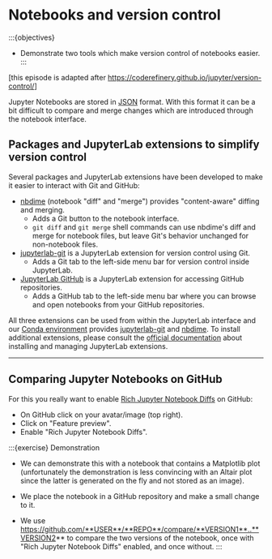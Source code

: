 # Notebooks and version control

:::{objectives}
- Demonstrate two tools which make version control of notebooks easier.
:::

[this episode is adapted after <https://coderefinery.github.io/jupyter/version-control/>]

Jupyter Notebooks are stored in [JSON](https://en.wikipedia.org/wiki/JSON) format.
With this format it can be a bit difficult to compare and merge changes which are introduced
through the notebook interface.


## Packages and JupyterLab extensions to simplify version control

Several packages and JupyterLab extensions have been developed
to make it easier to interact with Git and GitHub:

- [nbdime](http://nbdime.readthedocs.io/) (notebook "diff" and "merge") provides
  "content-aware" diffing and merging.
  - Adds a Git button to the notebook interface.
  - `git diff` and `git merge` shell commands can use nbdime's diff
    and merge for notebook files, but leave Git's behavior unchanged
    for non-notebook files.
- [jupyterlab-git](https://github.com/jupyterlab/jupyterlab-git)
  is a JupyterLab extension for version control using Git.
  - Adds a Git tab to the left-side menu bar for version control inside JupyterLab.
- [JupyterLab GitHub](https://www.npmjs.com/package/@jupyterlab/github)
  is a JupyterLab extension for accessing GitHub repositories.
  - Adds a GitHub tab to the left-side menu bar where you can browse
    and open notebooks from your GitHub repositories.

All three extensions can be used from within the JupyterLab interface and our
[Conda
environment](https://coderefinery.github.io/installation/conda/)
provides [jupyterlab-git](https://github.com/jupyterlab/jupyterlab-git) and
[nbdime](http://nbdime.readthedocs.io/).  To install additional extensions,
please consult the [official
documentation](https://jupyterlab.readthedocs.io/en/stable/user/extensions.html)
about installing and managing JupyterLab extensions.

---

## Comparing Jupyter Notebooks on GitHub

For this you really want to enable [Rich Jupyter Notebook
Diffs](https://github.blog/changelog/2023-03-01-feature-preview-rich-jupyter-notebook-diffs/)
on GitHub:
- On GitHub click on your avatar/image (top right).
- Click on "Feature preview".
- Enable "Rich Jupyter Notebook Diffs".

:::{exercise} Demonstration
- We can demonstrate this with a notebook that contains a Matplotlib plot
  (unfortunately the demonstration is less convincing with an Altair plot since the latter
  is generated on the fly and not stored as an image).

- We place the notebook in a GitHub repository and make a small change to it.

- We use https://github.com/**USER**/**REPO**/compare/**VERSION1**..**VERSION2** to
  compare the two versions of the notebook, once with "Rich Jupyter Notebook Diffs" enabled,
  and once without.
:::
